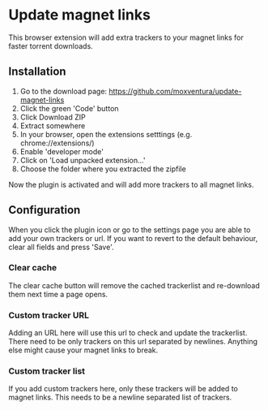 # Update magnet links

This browser extension will add extra trackers to your magnet links for faster torrent downloads.

## Installation

1. Go to the download page: https://github.com/moxventura/update-magnet-links
2. Click the green 'Code' button
3. Click Download ZIP
4. Extract somewhere
5. In your browser, open the extensions setttings (e.g. chrome://extensions/)
6. Enable 'developer mode'
7. Click on 'Load unpacked extension...'
8. Choose the folder where you extracted the zipfile

Now the plugin is activated and will add more trackers to all magnet links.

## Configuration

When you click the plugin icon or go to the settings page you are able to add your own trackers or url.
If you want to revert to the default behaviour, clear all fields and press 'Save'.

### Clear cache
The clear cache button will remove the cached trackerlist and re-download them next time a page opens.

### Custom tracker URL
Adding an URL here will use this url to check and update the trackerlist. There need to be only trackers on this url separated by newlines. Anything else might cause your magnet links to break.

### Custom tracker list
If you add custom trackers here, only these trackers will be added to magnet links. This needs to be a newline separated list of trackers.